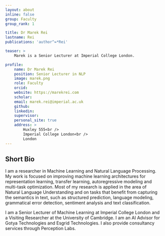 ```yaml
---
layout: about
inline: false
group: Faculty
group_rank: 1

title: Dr Marek Rei
lastname: Rei
publications: 'author^=*Rei'

teaser: >
    Marek is a Senior Lecturer at Imperial College London.

profile:
    name: Dr Marek Rei
    position: Senior Lecturer in NLP
    image: marek.png
    role: Faculty
    orcid: 
    website: https://marekrei.com
    scholar: 
    email: marek.rei@imperial.ac.uk
    github: 
    linkedin: 
    supervisor: 
    personal_site: true
    address: >
        Huxley 555<br />
        Imperial College London<br />
        London
---
```



## Short Bio

I am a researcher in Machine Learning and Natural Language Processing. My work is focused on improving machine learning architectures for representation learning, transfer learning, autoregressive modeling and multi-task optimization. Most of my research is applied in the area of Natural Language Understanding and on tasks that benefit from capturing the semantics in text, such as structured prediction, language modeling, grammatical error detection, sentiment analysis and text classification.

I am a Senior Lecturer of Machine Learning at Imperial College London and a Visiting Researcher at the University of Cambridge. I am an AI Advisor for Gotya Technologies and Esgrid Technologies. I also provide consultancy services through Perception Labs.

